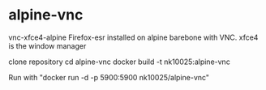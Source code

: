 # alpine-vnc
vnc-xfce4-alpine
Firefox-esr installed on alpine barebone with VNC. xfce4 is the window manager

clone repository
cd alpine-vnc
docker build -t nk10025:alpine-vnc

Run with "docker run -d -p 5900:5900 nk10025/alpine-vnc"
